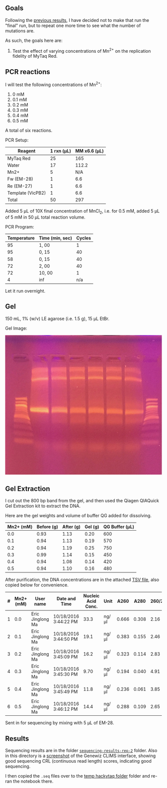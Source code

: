 ## Goals

Following the [previous results](./20161012-hackytaq-final-repeat.md), I have decided not to make that run the "final" run, but to repeat one more time to see what the number of mutations are.

As such, the goals here are:

1. Test the effect of varying concentrations of Mn<sup>2+</sup> on the replication fidelity of MyTaq Red.

## PCR reactions

I will test the following concentrations of Mn<sup>2+</sup>:

1. 0 mM
1. 0.1 mM
1. 0.2 mM
1. 0.3 mM
1. 0.4 mM
1. 0.5 mM

A total of six reactions.

PCR Setup:

| Reagent           | 1 rxn (µL) | MM x6.6 (µL) |
|-------------------|------------|--------------|
| MyTaq Red         | 25         | 165          |
| Water             | 17         | 112.2        |
| Mn2+              | 5          | N/A          |
| Fw (EM-28)        | 1          | 6.6          |
| Re (EM-27)        | 1          | 6.6          |
| Template (VicPB2) | 1          | 6.6          |
| Total             | 50         | 297          |

Added 5 µL of 10X final concentration of MnCl<sub>2</sub>, i.e. for 0.5 mM, added 5 µL of 5 mM in 50 µL total reaction volume.

PCR Program:

| Temperature | Time (min, sec) | Cycles |
|-------------|-----------------|--------|
| 95          | 1, 00           | 1      |
| 95          | 0, 15           | 40     |
| 58          | 0, 15           | 40     |
| 72          | 2, 00           | 40     |
| 72          | 10, 00          | 1      |
| 4           | inf             | n/a    |

Let it run overnight.

## Gel

150 mL, 1% (w/v) LE agarose (i.e. 1.5 g), 15 µL EtBr.

Gel Image:

![Gel](./20161018-gel.jpg)

## Gel Extraction

I cut out the 800 bp band from the gel, and then used the Qiagen QIAQuick Gel Extraction kit to extract the DNA.

Here are the gel weights and volume of buffer QG added for dissolving.

| Mn2+ (mM) | Before (g) | After (g) | Gel (g) | QG Buffer (µL) |
|-----------|------------|-----------|---------|----------------|
| 0.0       | 0.93       | 1.13      | 0.20    | 600            |
| 0.1       | 0.94       | 1.13      | 0.19    | 570            |
| 0.2       | 0.94       | 1.19      | 0.25    | 750            |
| 0.3       | 0.99       | 1.14      | 0.15    | 450            |
| 0.4       | 0.94       | 1.08      | 0.14    | 420            |
| 0.5       | 0.94       | 1.10      | 0.16    | 480            |

After purification, the DNA concentrations are in the attached [TSV file](./20161018-hackytaq-pcr-purification.tsv), also copied below for convenience.

| # | Mn2+ (mM) | User name        | Date and Time         | Nucleic Acid Conc. | Unit  | A260  | A280  | 260/280 | 260/230 | Sample Type | Factor |
|---|-----------|------------------|-----------------------|--------------------|-------|-------|-------|---------|---------|-------------|--------|
| 1 | 0.0       | Eric Jinglong Ma | 10/18/2016 3:44:22 PM | 33.3               | ng/µl | 0.666 | 0.308 | 2.16    | 0.10    | DNA         | 50     |
| 2 | 0.1       | Eric Jinglong Ma | 10/18/2016 3:44:50 PM | 19.1               | ng/µl | 0.383 | 0.155 | 2.46    | 0.04    | DNA         | 50     |
| 3 | 0.2       | Eric Jinglong Ma | 10/18/2016 3:45:09 PM | 16.2               | ng/µl | 0.323 | 0.114 | 2.83    | 0.03    | DNA         | 50     |
| 4 | 0.3       | Eric Jinglong Ma | 10/18/2016 3:45:30 PM | 9.70               | ng/µl | 0.194 | 0.040 | 4.91    | 0.03    | DNA         | 50     |
| 5 | 0.4       | Eric Jinglong Ma | 10/18/2016 3:45:49 PM | 11.8               | ng/µl | 0.236 | 0.061 | 3.85    | 0.02    | DNA         | 50     |
| 6 | 0.5       | Eric Jinglong Ma | 10/18/2016 3:46:12 PM | 14.4               | ng/µl | 0.288 | 0.109 | 2.65    | 0.07    | DNA         | 50     |

Sent in for sequencing by mixing with 5 µL of EM-28.

## Results

Sequencing results are in the folder [`sequencing-results-rep-2`](./sequencing-results-rep-2/) folder. Also in this directory is a [screenshot](./20161019-sequencing-results.png) of the Genewiz CLIMS interface, showing good sequencing CRL (continuous read length) scores, indicating good sequencing.

I then copied the `.seq` files over to the [temp hackytaq folder](../temp-20160927-hackytaq/) folder and re-ran the notebook there.
